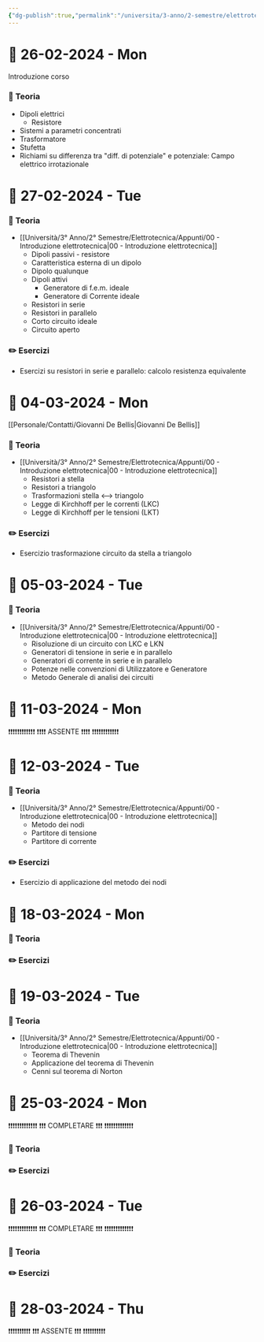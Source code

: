 ```yaml
---
{"dg-publish":true,"permalink":"/universita/3-anno/2-semestre/elettrotecnica/diario-di-elettrotecnica/"}
---
```



# 📆  26-02-2024 - Mon

Introduzione corso

### 📝 Teoria

- Dipoli elettrici
	- Resistore
- Sistemi a parametri concentrati
- Trasformatore
- Stufetta
- Richiami su differenza tra "diff. di potenziale" e potenziale: Campo elettrico irrotazionale


# 📆  27-02-2024 - Tue

### 📝 Teoria
- [[Università/3° Anno/2° Semestre/Elettrotecnica/Appunti/00 - Introduzione elettrotecnica\|00 - Introduzione elettrotecnica]]
	- Dipoli passivi - resistore
	- Caratteristica esterna di un dipolo
	- Dipolo qualunque
	- Dipoli attivi
		- Generatore di f.e.m. ideale
		- Generatore di Corrente ideale
	- Resistori in serie
	- Resistori in parallelo
	- Corto circuito ideale
	- Circuito aperto

### ✏️ Esercizi
- Esercizi su resistori in serie e parallelo: calcolo resistenza equivalente


# 📆  04-03-2024 - Mon

[[Personale/Contatti/Giovanni De Bellis\|Giovanni De Bellis]]
### 📝 Teoria

- [[Università/3° Anno/2° Semestre/Elettrotecnica/Appunti/00 - Introduzione elettrotecnica\|00 - Introduzione elettrotecnica]]
	- Resistori a stella
	- Resistori a triangolo
	- Trasformazioni stella <--> triangolo
	- Legge di Kirchhoff per le correnti (LKC)
	- Legge di Kirchhoff per le tensioni (LKT)

### ✏️ Esercizi
- Esercizio trasformazione circuito da stella a triangolo


# 📆  05-03-2024 - Tue

### 📝 Teoria

- [[Università/3° Anno/2° Semestre/Elettrotecnica/Appunti/00 - Introduzione elettrotecnica\|00 - Introduzione elettrotecnica]]
	- Risoluzione di un circuito con LKC e LKN
	- Generatori di tensione in serie e in parallelo
	- Generatori di corrente in serie e in parallelo
	- Potenze nelle convenzioni di Utilizzatore e Generatore
	- Metodo Generale di analisi dei circuiti



# 📆  11-03-2024 - Mon

❗❗❗❗❗❗❗❗❗❗❗❗
❗❗❗❗ ASSENTE ❗❗❗❗
❗❗❗❗❗❗❗❗❗❗❗❗


# 📆  12-03-2024 - Tue

### 📝 Teoria
- [[Università/3° Anno/2° Semestre/Elettrotecnica/Appunti/00 - Introduzione elettrotecnica\|00 - Introduzione elettrotecnica]]
	- Metodo dei nodi
	- Partitore di tensione
	- Partitore di corrente

### ✏️ Esercizi
- Esercizio di applicazione del metodo dei nodi



# 📆  18-03-2024 - Mon

### 📝 Teoria

### ✏️ Esercizi


# 📆  19-03-2024 - Tue

### 📝 Teoria

- [[Università/3° Anno/2° Semestre/Elettrotecnica/Appunti/00 - Introduzione elettrotecnica\|00 - Introduzione elettrotecnica]]
	- Teorema di Thevenin
	- Applicazione del teorema di Thevenin
	- Cenni sul teorema di Norton




# 📆  25-03-2024 - Mon

❗❗❗❗❗❗❗❗❗❗❗❗❗
❗❗❗ COMPLETARE ❗❗❗
❗❗❗❗❗❗❗❗❗❗❗❗❗
### 📝 Teoria

### ✏️ Esercizi
# 📆  26-03-2024 - Tue
❗❗❗❗❗❗❗❗❗❗❗❗❗
❗❗❗ COMPLETARE ❗❗❗
❗❗❗❗❗❗❗❗❗❗❗❗❗
### 📝 Teoria

### ✏️ Esercizi
# 📆  28-03-2024 - Thu
❗❗❗❗❗❗❗❗❗❗
❗❗❗ ASSENTE ❗❗❗
❗❗❗❗❗❗❗❗❗❗